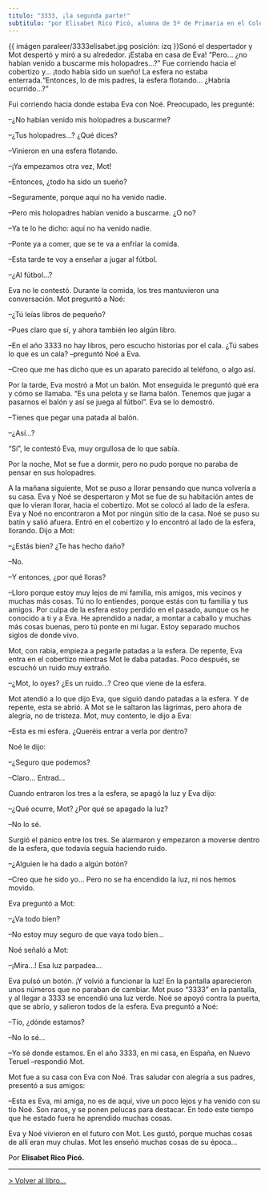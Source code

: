 ```yaml
---
titulo: "3333, ¡la segunda parte!"
subtitulo: "por Elisabet Rico Picó, alumna de 5º de Primaria en el Colegio Público \"Reina Sofía\", de..."
---
```

{{ imágen paraleer/3333elisabet.jpg posición: izq }}Sonó el despertador y Mot
despertó y miró a su alrededor. ¡Estaba en casa de Eva! “Pero… ¿no habían
venido a buscarme mis holopadres…?” Fue corriendo hacia el cobertizo y… ¡todo
había sido un sueño! La esfera no estaba enterrada.“Entonces, lo de mis
padres, la esfera flotando… ¿Habría ocurrido…?”

Fui corriendo hacia donde estaba Eva con Noé. Preocupado, les pregunté:

–¿No habían venido mis holopadres a buscarme?

–¿Tus holopadres…? ¿Qué dices?

–Vinieron en una esfera flotando.

–¡Ya empezamos otra vez, Mot!

–Entonces, ¿todo ha sido un sueño?

–Seguramente, porque aquí no ha venido nadie.

–Pero mis holopadres habían venido a buscarme. ¿O no?

–Ya te lo he dicho: aquí no ha venido nadie.

–Ponte ya a comer, que se te va a enfriar la comida.

–Esta tarde te voy a enseñar a jugar al fútbol.

–¿Al fútbol…?

Eva no le contestó. Durante la comida, los tres mantuvieron una conversación.
Mot preguntó a Noé:

–¿Tú leías libros de pequeño?

–Pues claro que sí, y ahora también leo algún libro.

–En el año 3333 no hay libros, pero escucho historias por el cala. ¿Tú sabes
lo que es un cala? –preguntó Noé a Eva.

–Creo que me has dicho que es un aparato parecido al teléfono, o algo así.

Por la tarde, Eva mostró a Mot un balón. Mot enseguida le preguntó qué era y
cómo se llamaba. “Es una pelota y se llama balón. Tenemos que jugar a
pasarnos el balón y así se juega al fútbol”. Eva se lo demostró.

–Tienes que pegar una patada al balón.

–¿Así…?

“Sí”, le contestó Eva, muy orgullosa de lo que sabía.

Por la noche, Mot se fue a dormir, pero no pudo porque no paraba de pensar en
sus holopadres.

A la mañana siguiente, Mot se puso a llorar pensando que nunca volvería a su
casa. Eva y Noé se despertaron y Mot se fue de su habitación antes de que lo
vieran llorar, hacia el cobertizo. Mot se colocó al lado de la esfera. Eva y
Noé no encontraron a Mot por ningún sitio de la casa. Noé se puso su batín y
salió afuera. Entró en el cobertizo y lo encontró al lado de la esfera,
llorando. Dijo a Mot:

–¿Estás bien? ¿Te has hecho daño?

–No.

–Y entonces, ¿por qué lloras?

–Lloro porque estoy muy lejos de mi familia, mis amigos, mis vecinos y muchas
más cosas. Tú no lo entiendes, porque estás con tu familia y tus amigos. Por
culpa de la esfera estoy perdido en el pasado, aunque os he conocido a ti y a
Eva. He aprendido a nadar, a montar a caballo y muchas más cosas buenas, pero
tú ponte en mi lugar. Estoy separado muchos siglos de donde vivo.

Mot, con rabia, empieza a pegarle patadas a la esfera. De repente, Eva entra
en el cobertizo mientras Mot le daba patadas. Poco después, se escuchó un
ruido muy extraño.

–¿Mot, lo oyes? ¿Es un ruido…? Creo que viene de la esfera.

Mot atendió a lo que dijo Eva, que siguió dando patadas a la esfera. Y de
repente, esta se abrió. A Mot se le saltaron las lágrimas, pero ahora de
alegría, no de tristeza. Mot, muy contento, le dijo a Eva:

–Esta es mi esfera. ¿Queréis entrar a verla por dentro?

Noé le dijo:

–¿Seguro que podemos?

–Claro… Entrad…

Cuando entraron los tres a la esfera, se apagó la luz y Eva dijo:

–¿Qué ocurre, Mot? ¿Por qué se apagado la luz?

–No lo sé.

Surgió el pánico entre los tres. Se alarmaron y empezaron a moverse dentro de
la esfera, que todavía seguía haciendo ruido.

–¿Alguien le ha dado a algún botón?

–Creo que he sido yo… Pero no se ha encendido la luz, ni nos hemos movido.

Eva preguntó a Mot:

–¿Va todo bien?

–No estoy muy seguro de que vaya todo bien…

Noé señaló a Mot:

–¡Mira…! Esa luz parpadea…

Eva pulsó un botón. ¡Y volvió a funcionar la luz! En la pantalla aparecieron
unos números que no paraban de cambiar. Mot puso “3333” en la pantalla, y al
llegar a 3333 se encendió una luz verde. Noé se apoyó contra la puerta, que
se abrío, y salieron todos de la esfera. Eva preguntó a Noé:

–Tío, ¿dónde estamos?

–No lo sé…

–Yo sé donde estamos. En el año 3333, en mi casa, en España, en Nuevo Teruel
–respondió Mot.

Mot fue a su casa con Eva con Noé. Tras saludar con alegría a sus padres,
presentó a sus amigos:

–Esta es Eva, mi amiga, no es de aquí, vive un poco lejos y ha venido con su
tío Noé. Son raros, y se ponen pelucas para destacar. En todo este tiempo que
he estado fuera he aprendido muchas cosas.

Eva y Noé vivieron en el futuro con Mot. Les gustó, porque muchas cosas de
allí eran muy chulas. Mot les enseñó muchas cosas de su época…

Por **Elisabet Rico Picó.**

* * *

[> Volver al libro…](/mislibros/3333)

